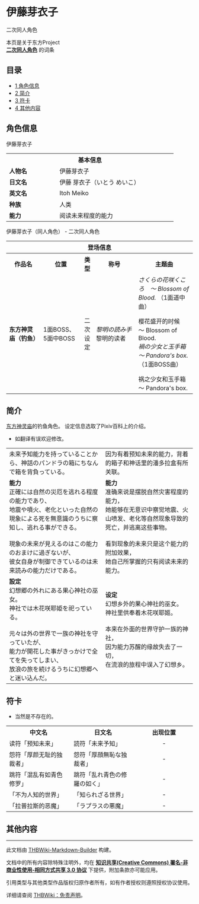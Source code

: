 # 伊藤芽衣子

<!-- source html: G:\repos\THBWiki-Markdown-Builder\THBWikiMarkdown\Temp\main\5\54\ns0%3A%E4%BC%8A%E8%97%A4%E8%8A%BD%E8%A1%A3%E5%AD%90.html -->

二次同人角色

本页是关于东方Project  
 **[二次同人角色](./二次角色列表.md)** 的词条
  
  

  


## 目录

- [1 角色信息](#角色信息)
- [2 简介](#简介)
- [3 符卡](#符卡)
- [4 其他内容](#其他内容)





## 角色信息
[](./文件-伊藤芽衣子.jpg.md)  [](./文件-伊藤芽衣子.jpg.md)伊藤芽衣子

<table>
<tbody><tr>
<th colspan="2">基本信息</th>
</tr>
<tr>
<td style="width:120px"><b>人物名</b></td><td style="min-width:300px">伊藤芽衣子</td>
</tr><tr><td><b>日文名</b></td><td>伊藤 芽衣子（いとう めいこ）</td></tr><tr><td><b>英文名</b></td><td>Itoh Meiko</td></tr><tr><td><b>种族</b></td><td>人类</td></tr><tr><td><b>能力</b></td><td>阅读未来程度的能力</td></tr></tbody></table>

伊藤芽衣子（同人角色） - 二次同人角色
  
  

  


<table>
<tbody><tr>
<th colspan="5">登场信息</th>
</tr><tr><th><b>作品名</b></th><th><b>位置</b></th><th><b>类型</b></th><th><b>称号</b></th><th><b>主题曲</b></th></tr><tr><td rowspan="1" style="width:120px"><b>东方神灵庙（钓鱼）</b></td><td style="width:130px">1面BOSS、5面中BOSS</td><td style="width:15px">二次设定</td><td style="width:180px"><i>黎明の読み手</i><br>
黎明的读者</td><td style="width:200px"><i>さくらの花咲くころ　～ Blossom of Blood.</i> （1面道中曲）<br>
<p>樱花盛开的时候　～ Blossom of Blood.<br>
<i>禍の少女と玉手箱　～ Pandora's box.</i> （1面BOSS曲）<br>
</p>
祸之少女和玉手箱　～ Pandora's box.</td></tr></tbody></table>



## 简介
  
[东方神灵庙](./东方神灵庙.md)的钓鱼角色。
设定信息选取了Pixiv百科上的介绍。
  

- 如翻译有误欢迎修改。

  
  

  


<table><tbody><tr class="tt-content" id="简介-1" data-pos="&#91;&quot;\u7b80\u4ecb&quot;,1&#93;"><td class="tt-ja" lang="ja"><div class="poem">未来予知能力を持っていることから、神話のパンドラの箱にちなんで箱を背負っている。<br></div></td><td class="tt-zh" lang="zh"><div class="poem">因为有着预知未来的能力，背着的箱子和神话里的潘多拉盒有所关联。<br></div></td></tr><tr class="tt-content" id="简介-2" data-pos="&#91;&quot;\u7b80\u4ecb&quot;,2&#93;"><td class="tt-ja" lang="ja"><div class="poem"><b>能力</b><br>正確には自然の災厄を逃れる程度の能力であり、<br>地震や噴火、老化といった自然の現象による死を無意識のうちに察知し、逃れる事ができる。<br><br>現象の未来が見えるのはこの能力のおまけに過ぎないが、<br>彼女自身が制御できているのは未来読みの能力だけである。<br></div></td><td class="tt-zh" lang="zh"><div class="poem"><b>能力</b><br>准确来说是摆脱自然灾害程度的能力，<br>她能够在无意识中察觉地震、火山喷发、老化等自然现象导致的死亡，并逃离这些事物。<br><br>看到现象的未来只是这个能力的附加效果，<br>她自己所掌握的只有阅读未来的能力。<br></div></td></tr><tr class="tt-content" id="简介-3" data-pos="&#91;&quot;\u7b80\u4ecb&quot;,3&#93;"><td class="tt-ja" lang="ja"><div class="poem"><b>設定</b><br>幻想郷の外れにある果心神社の巫女。<br>神社では木花咲耶姫を祀っている。<br><br>元々は外の世界で一族の神社を守っていたが、<br>能力が開花した事がきっかけで全てを失ってしまい、<br>放浪の旅を続けるうちに幻想郷へと迷い込んだ。<br></div></td><td class="tt-zh" lang="zh"><div class="poem"><b>设定</b><br>幻想乡外的果心神社的巫女。<br>神社里供奉着木花咲耶姬。<br><br>本来在外面的世界守护一族的神社，<br>因为能力苏醒的缘故失去了一切，<br>在流浪的旅程中误入了幻想乡。<br></div></td></tr></tbody></table>



## 符卡
- 当然是不存在的。


<table><tbody><tr><th><b>中文名</b></th><th><b>日文名</b></th><th><b>出现位置</b></th></tr><tr><td style="width:200px">读符「预知未来」</td><td style="width:200px">読符「未来予知」</td><td style="width:180px"><center>-</center></td></tr>
<tr><td style="width:200px">怨符「厚颜无耻的独裁者」</td><td style="width:200px">怨符「厚顔無恥な独裁者」</td><td style="width:180px"><center>-</center></td></tr>
<tr><td style="width:200px">跳符「混乱有如青色修罗」</td><td style="width:200px">跳符「乱れ青色の修羅の如く」</td><td style="width:180px"><center>-</center></td></tr>
<tr><td style="width:200px">「不为人知的世界」</td><td style="width:200px">「知られざる世界」</td><td style="width:180px"><center>-</center></td></tr>
<tr><td style="width:200px">「拉普拉斯的恶魔」</td><td style="width:200px">「ラプラスの悪魔」</td><td style="width:180px"><center>-</center></td></tr></tbody></table>



## 其他内容




---

此文档由 [THBWiki-Markdown-Builder](https://github.com/Delsin-Yu/THBWiki-Markdown-Builder) 构建。

文档中的所有内容除特殊注明外，均在 [**知识共享(Creative Commons) 署名-非商业性使用-相同方式共享 3.0 协议**](https://creativecommons.org/licenses/by-sa/3.0/deed.zh-hans) 下提供，附加条款亦可能应用。

引用类型与其他类型作品版权归原作者所有，如有作者授权则遵照授权协议使用。

详细请查阅 [THBWiki：免责声明](https://thbwiki.cc/THBWiki:%E5%85%8D%E8%B4%A3%E5%A3%B0%E6%98%8E)。

